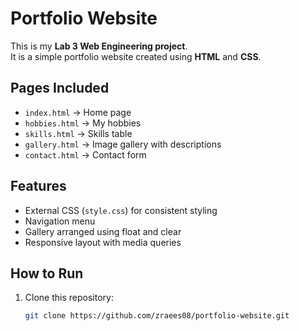 # Portfolio Website

This is my **Lab 3 Web Engineering project**.  
It is a simple portfolio website created using **HTML** and **CSS**.

## Pages Included
- `index.html` → Home page  
- `hobbies.html` → My hobbies  
- `skills.html` → Skills table  
- `gallery.html` → Image gallery with descriptions  
- `contact.html` → Contact form  

## Features
- External CSS (`style.css`) for consistent styling  
- Navigation menu  
- Gallery arranged using float and clear  
- Responsive layout with media queries  

## How to Run
1. Clone this repository:
   ```bash
   git clone https://github.com/zraees08/portfolio-website.git
